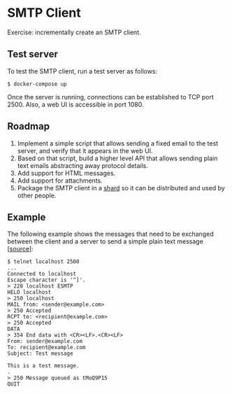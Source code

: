 # SMTP Client

Exercise: incrementally create an SMTP client.

## Test server

To test the SMTP client, run a test server as follows:
```
$ docker-compose up
```

Once the server is running, connections can be established to TCP port 2500. Also, a web UI is accessible in port 1080.

## Roadmap

  1. Implement a simple script that allows sending a fixed email to the test server, and verify that it appears in the web UI.
  1. Based on that script, build a higher level API that allows sending plain text emails abstracting away protocol details.
  1. Add support for HTML messages.
  1. Add support for attachments.
  1. Package the SMTP client in a [shard](http://crystalshards.xyz/) so it can be distributed and used by other people.


## Example

The following example shows the messages that need to be exchanged between the client and a server to send a simple plain text message [[source](http://www.anta.net/misc/telnet-troubleshooting/smtp.shtml)]:

```
$ telnet localhost 2500
...
Connected to localhost
Escape character is '^]'.
> 220 localhost ESMTP
HELO localhost
> 250 localhost
MAIL from: <sender@example.com>
> 250 Accepted
RCPT to: <recipient@example.com>
> 250 Accepted
DATA
> 354 End data with <CR><LF>.<CR><LF>
From: sender@example.com
To: recipient@example.com
Subject: Test message

This is a test message.
.
> 250 Message queued as tMoQ9P15
QUIT
```
